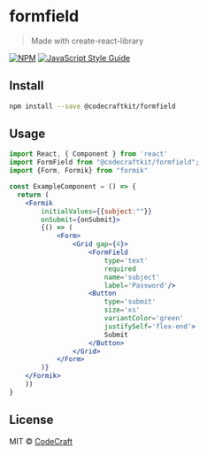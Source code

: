 # formfield

> Made with create-react-library

[![NPM](https://img.shields.io/npm/v/@codecraftkit/formfield.svg)](https://www.npmjs.com/package/@codecraftkit/formfield) [![JavaScript Style Guide](https://img.shields.io/badge/code_style-standard-brightgreen.svg)](https://standardjs.com)

## Install

```bash
npm install --save @codecraftkit/formfield
```

## Usage

```jsx
import React, { Component } from 'react'
import FormField from "@codecraftkit/formfield";
import {Form, Formik} from "formik"

const ExampleComponent = () => {
  return (
    <Formik 
        initialValues={{subject:""}}
        onSubmit={onSubmit}>
        {() => (
            <Form>
                <Grid gap={4}>
                    <FormField 
                        type='text' 
                        required 
                        name='subject' 
                        label='Password'/>
                    <Button 
                        type='submit' 
                        size='xs' 
                        variantColor='green' 
                        justifySelf='flex-end'>
                        Submit
                    </Button>
                </Grid>
            </Form>
        )}
    </Formik>
    ))
}
```

## License

MIT © [CodeCraft](https://github.com/CodeCraft)
